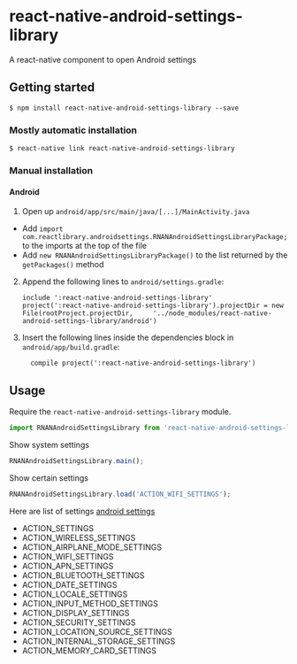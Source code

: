
# react-native-android-settings-library

A react-native component to open Android settings

## Getting started

`$ npm install react-native-android-settings-library --save`

### Mostly automatic installation

`$ react-native link react-native-android-settings-library`

### Manual installation


#### Android

1. Open up `android/app/src/main/java/[...]/MainActivity.java`
  - Add `import com.reactlibrary.androidsettings.RNANAndroidSettingsLibraryPackage;` to the imports at the top of the file
  - Add `new RNANAndroidSettingsLibraryPackage()` to the list returned by the `getPackages()` method
2. Append the following lines to `android/settings.gradle`:
  	```
  	include ':react-native-android-settings-library'
  	project(':react-native-android-settings-library').projectDir = new File(rootProject.projectDir, 	'../node_modules/react-native-android-settings-library/android')
  	```
3. Insert the following lines inside the dependencies block in `android/app/build.gradle`:
  	```
      compile project(':react-native-android-settings-library')
  	```


## Usage
Require the `react-native-android-settings-library` module.
```javascript
import RNANAndroidSettingsLibrary from 'react-native-android-settings-library';
```

Show system settings
```javascript
RNANAndroidSettingsLibrary.main();
```

Show certain settings
```javascript
RNANAndroidSettingsLibrary.load('ACTION_WIFI_SETTINGS');
```

Here are list of settings [android settings](https://developer.android.com/guide/components/intents-common.html#Settings)
- ACTION_SETTINGS
- ACTION_WIRELESS_SETTINGS
- ACTION_AIRPLANE_MODE_SETTINGS
- ACTION_WIFI_SETTINGS
- ACTION_APN_SETTINGS
- ACTION_BLUETOOTH_SETTINGS
- ACTION_DATE_SETTINGS
- ACTION_LOCALE_SETTINGS
- ACTION_INPUT_METHOD_SETTINGS
- ACTION_DISPLAY_SETTINGS
- ACTION_SECURITY_SETTINGS
- ACTION_LOCATION_SOURCE_SETTINGS
- ACTION_INTERNAL_STORAGE_SETTINGS
- ACTION_MEMORY_CARD_SETTINGS


